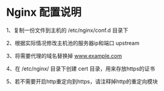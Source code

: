 # Nginx 配置说明

1、复制一份文件到主机的 /etc/nginx/conf.d 目录下

2、根据实际情况修改主机池的服务器ip和端口 upstream

3、将需要代理的域名替换掉 www.example.com

4、在 /etc/nginx/ 目录下创建 cert 目录，用来存放https的证书

5、若不需要开启http重定向到https，请注释掉http的重定向模块
